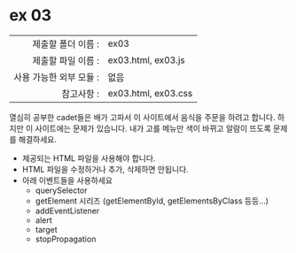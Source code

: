 # ex 03

|                      |                      |
| --------------------:| -------------------- |
|   제출할 폴더 이름 :     |  ex03                |
|   제출할 파일 이름 :     |  ex03.html, ex03.js |
|   사용 가능한 외부 모듈 : |  없음                 |
|   참고사항 :           |  ex03.html, ex03.css |


열심히 공부한 cadet들은 배가 고파서 이 사이트에서 음식을 주문을 하려고 합니다. 하지만 이 사이트에는 문제가 있습니다. 내가 고를 메뉴만 색이 바뀌고 알람이 뜨도록 문제를 해결하세요.

+ 제공되는 HTML 파일을 사용해야 합니다.
+ HTML 파일을 수정하거나 추가, 삭제하면 안됩니다.
+ 아래 이벤트들을 사용하세요
  + querySelector
  + getElement 시리즈 (getElementById, getElementsByClass 등등...)
  + addEventListener
  + alert
  + target
  + stopPropagation
